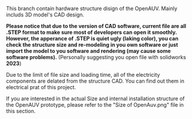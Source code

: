 This branch contain hardware structure disign of the OpenAUV. Mainly includs 3D model's CAD design.

**Please notice that due to the version of CAD software, current file are all .STEP format to make sure most of developers can open it smoothly. However, the apperance of .STEP is quiet ugly (laking color), you can check the structure size and re-modeling in you own software or just import the model to you software and rendering (may cause some software problems).** (Personally suggesting you open file with solidworks **2023**)

Due to the limit of file size and loading time, all of the electricity components are delated from the structure CAD. You can find out them in electrical prat of this project.

If you are interested in the actual Size and internal installation structure of the OpenAUV prototype, please refer to the "Size of OpenAuv.png" file in this section.

